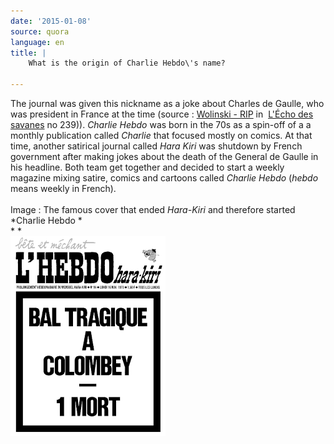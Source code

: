 ```yaml
---
date: '2015-01-08'
source: quora
language: en
title: |
    What is the origin of Charlie Hebdo\'s name?
   
---
```


The journal was given this nickname as a joke about Charles de Gaulle,
who was president in France at the time (source : [Wolinski -
RIP](https://fr.wikipedia.org/wiki/Hara-Kiri_(journal)#La_rel.C3.A8ve_imm.C3.A9diate)
in  [L\'Écho des
savanes](https://en.wikipedia.org/wiki/L'%C3%89cho_des_savanes) no
239)). *Charlie Hebdo* was born in the 70s as a spin-off of a a monthly
publication called *Charlie* that focused mostly on comics. At that
time, another satirical journal called *Hara Kiri* was shutdown by
French government after making jokes about the death of the General de
Gaulle in his headline. Both team get together and decided to start a
weekly magazine mixing satire, comics and cartoons called *Charlie
Hebdo* (*hebdo* means weekly in French).\
\
Image : The famous cover that ended *Hara-Kiri* and therefore started
*Charlie Hebdo *\
* *\
![](./img/main-qimg-e364b5f2dae00ebb16432dc438270ad1.png)

